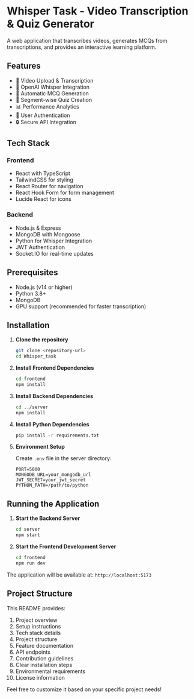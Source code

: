 # Whisper Task - Video Transcription & Quiz Generator

A web application that transcribes videos, generates MCQs from transcriptions, and provides an interactive learning platform.

## Features

- 🎥 Video Upload & Transcription
- 🤖 OpenAI Whisper Integration
- 📝 Automatic MCQ Generation
- 🎯 Segment-wise Quiz Creation
- 📊 Performance Analytics
- 👤 User Authentication
- 🔒 Secure API Integration

## Tech Stack

### Frontend

- React with TypeScript
- TailwindCSS for styling
- React Router for navigation
- React Hook Form for form management
- Lucide React for icons

### Backend

- Node.js & Express
- MongoDB with Mongoose
- Python for Whisper Integration
- JWT Authentication
- Socket.IO for real-time updates

## Prerequisites

- Node.js (v14 or higher)
- Python 3.8+
- MongoDB
- GPU support (recommended for faster transcription)

## Installation

1. **Clone the repository**

   ```bash
   git clone <repository-url>
   cd Whisper_task
   ```

2. **Install Frontend Dependencies**

   ```bash
   cd frontend
   npm install
   ```

3. **Install Backend Dependencies**

   ```bash
   cd ../server
   npm install
   ```

4. **Install Python Dependencies**

   ```bash
   pip install -r requirements.txt
   ```

5. **Environment Setup**

   Create `.env` file in the server directory:

   ```env
   PORT=5000
   MONGODB_URL=your_mongodb_url
   JWT_SECRET=your_jwt_secret
   PYTHON_PATH=/path/to/python
   ```

## Running the Application

1. **Start the Backend Server**

   ```bash
   cd server
   npm start
   ```

2. **Start the Frontend Development Server**
   ```bash
   cd frontend
   npm run dev
   ```

The application will be available at: `http://localhost:5173`

## Project Structure

This README provides:

1. Project overview
2. Setup instructions
3. Tech stack details
4. Project structure
5. Feature documentation
6. API endpoints
7. Contribution guidelines
8. Clear installation steps
9. Environmental requirements
10. License information

Feel free to customize it based on your specific project needs!
